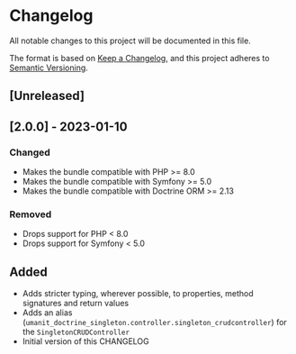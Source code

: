 # Changelog
All notable changes to this project will be documented in this file.

The format is based on [Keep a Changelog](https://keepachangelog.com/en/1.0.0/),
and this project adheres to [Semantic Versioning](https://semver.org/spec/v2.0.0.html).

## [Unreleased]

## [2.0.0] - 2023-01-10

### Changed

- Makes the bundle compatible with PHP >= 8.0
- Makes the bundle compatible with Symfony >= 5.0
- Makes the bundle compatible with Doctrine ORM >= 2.13

### Removed

- Drops support for PHP < 8.0
- Drops support for Symfony < 5.0

## Added

- Adds stricter typing, wherever possible, to properties, method signatures and return values
- Adds an alias (`umanit_doctrine_singleton.controller.singleton_crudcontroller`) for the `SingletonCRUDController`
- Initial version of this CHANGELOG
